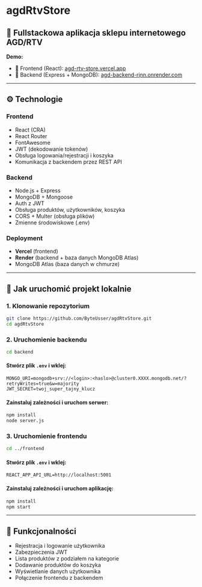 # agdRtvStore

## 🏦 Fullstackowa aplikacja sklepu internetowego AGD/RTV

**Demo:**

* 🔗 Frontend (React): [agd-rtv-store.vercel.app](https://agd-rtv-store.vercel.app)
* 🔗 Backend (Express + MongoDB): [agd-backend-rjnn.onrender.com](https://agd-backend-rjnn.onrender.com)

---

## ⚙️ Technologie

### Frontend

* React (CRA)
* React Router
* FontAwesome
* JWT (dekodowanie tokenów)
* Obsługa logowania/rejestracji i koszyka
* Komunikacja z backendem przez REST API

### Backend

* Node.js + Express
* MongoDB + Mongoose
* Auth z JWT
* Obsługa produktów, użytkowników, koszyka
* CORS + Multer (obsługa plików)
* Zmienne środowiskowe (.env)

### Deployment

* **Vercel** (frontend)
* **Render** (backend + baza danych MongoDB Atlas)
* MongoDB Atlas (baza danych w chmurze)

---

## 🔪 Jak uruchomić projekt lokalnie

### 1. Klonowanie repozytorium

```bash
git clone https://github.com/ByteUsser/agdRtvStore.git
cd agdRtvStore
```

### 2. Uruchomienie backendu

```bash
cd backend
```

#### Stwórz plik `.env` i wklej:

```env
MONGO_URI=mongodb+srv://<login>:<haslo>@cluster0.XXXX.mongodb.net/?retryWrites=true&w=majority
JWT_SECRET=twoj_super_tajny_klucz
```

#### Zainstaluj zależności i uruchom serwer:

```bash
npm install
node server.js
```

### 3. Uruchomienie frontendu

```bash
cd ../frontend
```

#### Stwórz plik `.env` i wklej:

```env
REACT_APP_API_URL=http://localhost:5001
```

#### Zainstaluj zależności i uruchom aplikację:

```bash
npm install
npm start
```

---

## 📌 Funkcjonalności

* Rejestracja i logowanie użytkownika
* Zabezpieczenia JWT
* Lista produktów z podziałem na kategorie
* Dodawanie produktów do koszyka
* Wyświetlanie danych użytkownika
* Połączenie frontendu z backendem
